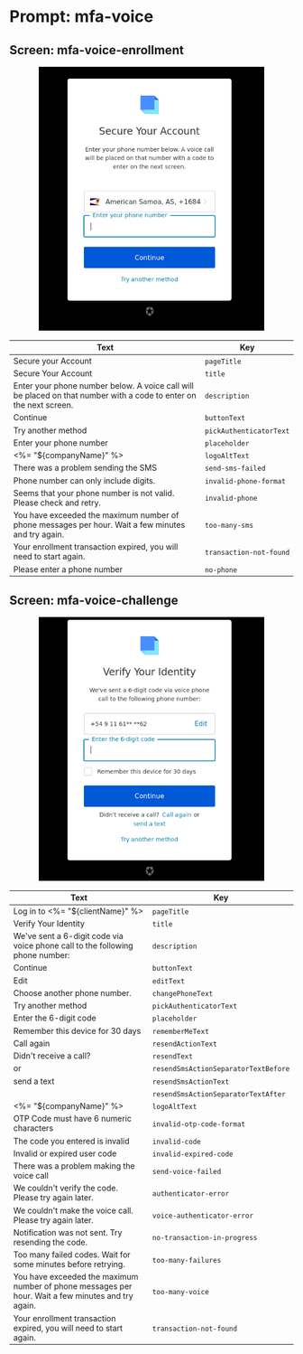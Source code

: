 # Prompt: mfa-voice

## Screen: mfa-voice-enrollment

<p style="text-align: center;">
  <img alt="mfa-voice-enrollment reference screenshot" class="ul-prompt-screenshot" data-ul-prompt="mfa-voice-enrollment" src="/media/articles/universal-login/text-customization/mfa-voice-enrollment.png" style="width: 400px;"/>
</p>

|Text|Key|
|----------|----------|
|Secure your Account|`pageTitle`|
|Secure Your Account|`title`|
|Enter your phone number below. A voice call will be placed on that number with a code to enter on the next screen.|`description`|
|Continue|`buttonText`|
|Try another method|`pickAuthenticatorText`|
|Enter your phone number|`placeholder`|
|<%= "${companyName}" %>|`logoAltText`|
|There was a problem sending the SMS|`send-sms-failed`|
|Phone number can only include digits.|`invalid-phone-format`|
|Seems that your phone number is not valid. Please check and retry.|`invalid-phone`|
|You have exceeded the maximum number of phone messages per hour. Wait a few minutes and try again.|`too-many-sms`|
|Your enrollment transaction expired, you will need to start again.|`transaction-not-found`|
|Please enter a phone number|`no-phone`|

## Screen: mfa-voice-challenge

<p style="text-align: center;">
  <img alt="mfa-voice-challenge reference screenshot" class="ul-prompt-screenshot" data-ul-prompt="mfa-voice-challenge" src="/media/articles/universal-login/text-customization/mfa-voice-challenge.png" style="width: 400px;"/>
</p>

|Text|Key|
|----------|----------|
|Log in to <%= "${clientName}" %>|`pageTitle`|
|Verify Your Identity|`title`|
|We've sent a 6-digit code via voice phone call to the following phone number:|`description`|
|Continue|`buttonText`|
|Edit|`editText`|
|Choose another phone number.|`changePhoneText`|
|Try another method|`pickAuthenticatorText`|
|Enter the 6-digit code|`placeholder`|
|Remember this device for 30 days|`rememberMeText`|
|Call again|`resendActionText`|
|Didn't receive a call?|`resendText`|
|or|`resendSmsActionSeparatorTextBefore`|
|send a text|`resendSmsActionText`|
||`resendSmsActionSeparatorTextAfter`|
|<%= "${companyName}" %>|`logoAltText`|
|OTP Code must have 6 numeric characters|`invalid-otp-code-format`|
|The code you entered is invalid|`invalid-code`|
|Invalid or expired user code|`invalid-expired-code`|
|There was a problem making the voice call|`send-voice-failed`|
|We couldn't verify the code. Please try again later.|`authenticator-error`|
|We couldn't make the voice call. Please try again later.|`voice-authenticator-error`|
|Notification was not sent. Try resending the code.|`no-transaction-in-progress`|
|Too many failed codes. Wait for some minutes before retrying.|`too-many-failures`|
|You have exceeded the maximum number of phone messages per hour. Wait a few minutes and try again.|`too-many-voice`|
|Your enrollment transaction expired, you will need to start again.|`transaction-not-found`|
